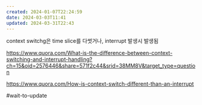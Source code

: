 ```yaml
---
created: 2024-01-07T22:24:59
date: 2024-03-03T11:41
updated: 2024-03-31T22:43
---
```

context switchg은 time slice를 다썻거나, interrupt 발생시 발생됨


https://www.quora.com/What-is-the-difference-between-context-switching-and-interrupt-handling?ch=15&oid=2576446&share=571f2c44&srid=38MM8V&target_type=question

https://www.quora.com/How-is-context-switch-different-than-an-interrupt

#wait-to-update 